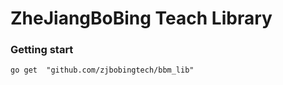 # ZheJiangBoBing Teach  Library

### Getting start

```
go get  "github.com/zjbobingtech/bbm_lib"
```

